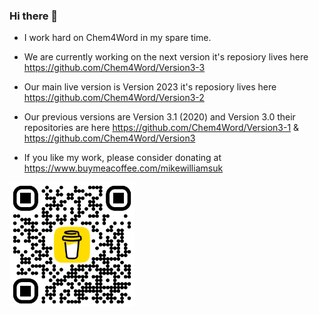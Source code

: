 ### Hi there 👋

- I work hard on Chem4Word in my spare time.

- We are currently working on the next version it's reposiory lives here https://github.com/Chem4Word/Version3-3
- Our main live version is Version 2023 it's reposiory lives here https://github.com/Chem4Word/Version3-2
- Our previous versions are Version 3.1 (2020) and Version 3.0 their repositories are here https://github.com/Chem4Word/Version3-1 & https://github.com/Chem4Word/Version3

- If you like my work, please consider donating at https://www.buymeacoffee.com/mikewilliamsuk

<a href="https://www.buymeacoffee.com/mikewilliamsuk"><img src="https://github.com/MikeWilliams-UK/MikeWilliams-UK/blob/master/assets/BuyMeACoffee-QR.png" width=200 height=200 alt="Buy me a coffee" title="Buy me a coffee"></a>

<!--
**MikeWilliams-UK/MikeWilliams-UK** is a ✨ _special_ ✨ repository because its `README.md` (this file) appears on your GitHub profile.

Here are some ideas to get you started:

- 🔭 I’m currently working on ...
- 🌱 I’m currently learning ...
- 👯 I’m looking to collaborate on ...
- 🤔 I’m looking for help with ...
- 💬 Ask me about ...
- 📫 How to reach me: ...
- 😄 Pronouns: ...
- ⚡ Fun fact: ...
-->
